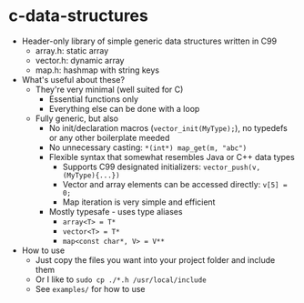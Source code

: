 # c-data-structures
- Header-only library of simple generic data structures written in C99
	- array.h: static array
	- vector.h: dynamic array
	- map.h: hashmap with string keys
- What's useful about these?
	- They're very minimal (well suited for C)
		- Essential functions only
		- Everything else can be done with a loop
	- Fully generic, but also
		- No init/declaration macros (`vector_init(MyType);`), no typedefs or any other boilerplate meeded
		- No unnecessary casting: `*(int*) map_get(m, "abc")`
		- Flexible syntax that somewhat resembles Java or C++ data types
			- Supports C99 designated initializers: `vector_push(v, (MyType){...})`
			- Vector and array elements can be accessed directly: `v[5] = 0;`
			- Map iteration is very simple and efficient
		- Mostly typesafe - uses type aliases
			- `array<T> = T*`
			- `vector<T> = T*`
			- `map<const char*, V> = V**`
- How to use
	- Just copy the files you want into your project folder and include them
	- Or I like to `sudo cp ./*.h /usr/local/include`
	- See `examples/` for how to use
